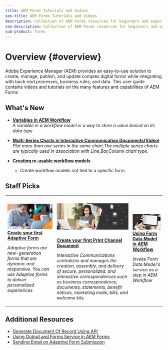 ```yaml
---
title: AEM Forms Tutorials and Videos
seo-title: AEM Forms Tutorials and Videos
description: Collection of AEM Forms resources for beginners and experienced AEM Forms developers
seo-description: Collection of AEM Forms resources for beginners and experienced AEM Forms developers
sub-product: forms
---
```


# Overview {#overview}

Adobe Experience Manager (AEM) provides an easy-to-use solution to create, manage, publish, and update complex digital forms while integrating with back-end processes, business rules, and data. This user guide contains videos and tutorials on the many features and capabilities of AEM Forms

## What's New

* **[Variables in AEM Workflow](./variables-aem-workflow/introduction.md)**
    <br>
    *A variable in a workflow model is a way to store a value based on its data type*

* **[Multi-Series Charts in Interactive Communication Documents(Video)](./interactive-communications/multiseriescharts.md)**
    <br>
    *Plot more than one series in the same chart.The multiple series charts are typically used in association with Line,Bar,Column chart type.*

* **[Creating re-usable workflow models](./adaptive-forms/re-usable-aem-forms-workflow-models-article.md)**
    <br/>
    * Create workflow models not tied to a specific form
     
## Staff Picks

<table>
<tr>
  <td>
    <a href="./creating-your-first-adaptive-form/adaptive-forms-getting-started-tutorial-use.md">
      <img alt="400 x 225px" src="./landingpage-images/afhero.PNG" />
    </a>
    <div>
      <a href="./creating-your-first-adaptive-form/adaptive-forms-getting-started-tutorial-use.md">
    <strong>Create your first Adaptive Form</strong>
    </a>
    </div>
    <p>
    <em>Adaptive forms are new-generation forms that are dynamic and responsive. You can use Adaptive forms to deliver personalized experiences</em>
    <p>
  </td>
   <td>
    <a href="./ic-print-channel-tutorial/introduction.md">
      <img alt="400 x 225px" src="./landingpage-images/printchannel.png" />
    </a>
    <div>
      <a href="./ic-print-channel-tutorial/introduction.md">
    <strong>Create your first Print Channel Document</strong>
    </a>
    </div>
    <p>
    <em>Interactive Communications centralizes and manages the creation, assembly, and delivery of secure, personalized, and interactive correspondences such as business correspondence, documents, statements, benefit notices, marketing mails, bills, and welcome kits. </em>
    <p>
  </td>
  <td>
    <a href="./adaptive-forms/form-data-model-service-as-step-in-workflow-video-use.md">
      <img alt="400 x 225px" src="./landingpage-images/fdmlogo.PNG" />
    </a>
    <div>
      <a href="./adaptive-forms/form-data-model-service-as-step-in-workflow-video-use.md">
    <strong>Using Form Data Model in AEM Workflow</strong>
    </a>
    </div>
    <p>
    <em>Invoke Form Data Model's service as a step in AEM Workflow</em>
    <p>
  </td>
</tr>
</table>

## Additional Resources

* [Generate Document Of Record Using API](adaptive-forms/document-of-record-api-tutorial-use.md)
* [Using Output and Forms Service in AEM Forms](document-services/output-and-forms-services-article-develop.md)
* [Sending Email on Adaptive Form Submission](handling-form-submissions/sending-email-on-adaptive-form-submission.md)